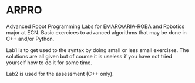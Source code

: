 # ARPRO
Advanced Robot Programming Labs for EMARO/ARIA-ROBA and Robotics major at ECN.
Basic exercices to advanced algorithms that may be done in C++ and/or Python.

Lab1 is to get used to the syntax by doing small or less small exercises. The solutions are all given but of course it is useless if you have not tried yourself how to do it for some time.

Lab2 is used for the assessment (C++ only).
